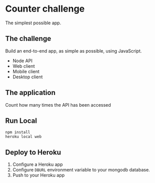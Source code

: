 # Counter challenge

The simplest possible app.

## The challenge

Build an end-to-end app, as simple as possible, using JavaScript.

- Node API
- Web client
- Mobile client
- Desktop client

## The application

Count how many times the API has been accessed

## Run Local

```
npm install
heroku local web
```

## Deploy to Heroku

1. Configure a Heroku app
2. Configure `DBURL` environment variable to your mongodb database.
3. Push to your Heroku app
